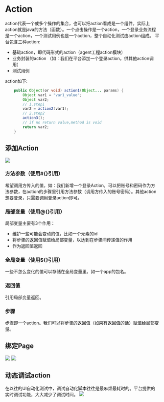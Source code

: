 # Action
action代表一个或多个操作的集合，也可以把action看成是一个组件，实际上action就是java的方法（函数）。一个点击操作是一个action，一个登录业务流程是一个action，一个测试用例也是一个action，整个自动化测试由action组成。
平台包含三种action:
* 基础action，即代码形式的action（agent工程action模块）
* 业务封装的action （如：我们在平台添加一个登录action，供其他action调用）
* 测试用例

action如下:
```java
    public Object(or void) action1(Object... params) {
        Object var1 = "var1_value";
        Object var2;
        // 1.step1
        var2 = action2(var1);
        // 2.step2
        action3();
        // if no return value,method is void
        return var2;
    }
```

## 添加Action

<img src="/assets/save_action.png" class="zoom">

### 方法参数（使用#{}引用）
希望调用方传入的值，如：我们新增一个登录Action，可以把账号和密码作为方法参数，在action的步骤里引用方法参数（调用方传入的账号密码）。其他action想要登录，只需要调用登录action即可。
### 局部变量（使用@{}引用）
局部变量主要有3个作用：
* 维护一些可能会变动的值，比如一个元素的id
* 将步骤的返回值赋值给局部变量，以达到在步骤间传递值的作用
* 作为返回值返回
### 全局变量（使用${}引用）
一些不怎么变化的值可以存储在全局变量里。如一个app的包名。
### 返回值
引用局部变量返回。
### 步骤
步骤即一个action。我们可以将步骤的返回值（如果有返回值的话）赋值给局部变量。

## 绑定Page
<img src="/assets/action_select_page.png" class="zoom">
<img src="/assets/action_page.png" class="zoom">

## 动态调试action
在以往的UI自动化测试中，调试自动化脚本往往是最麻烦最耗时的。平台提供的实时调试功能，大大减少了调试时间。
<img src="/assets/debug_action.gif" class="zoom">